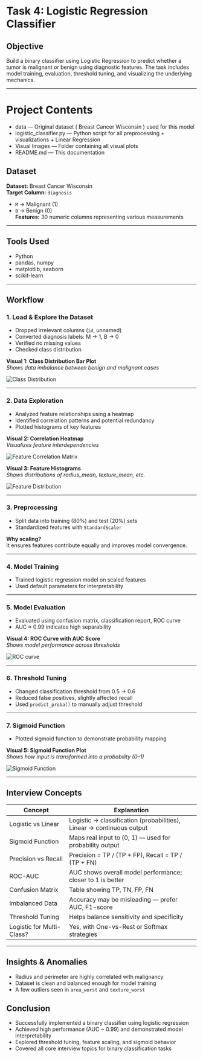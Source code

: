 # Task 4: Logistic Regression Classifier 

## Objective

Build a binary classifier using Logistic Regression to predict whether a tumor is malignant or benign using diagnostic features. The task includes model training, evaluation, threshold tuning, and visualizing the underlying mechanics.

---

# Project Contents
- data — Original dataset ( Breast Cancer Wisconsin ) used for this model 
- logistic_classifier.py — Python script for all preprocessing + visualizations + Linear Regression
- Visual Images — Folder containing all visual plots
- README.md — This documentation

## Dataset

**Dataset:** Breast Cancer Wisconsin  
**Target Column:** `diagnosis`  
- `M` → Malignant (1)  
- `B` → Benign (0)  
**Features:** 30 numeric columns representing various measurements

---

## Tools Used

- Python
- pandas, numpy
- matplotlib, seaborn
- scikit-learn

---

## Workflow

### 1. Load & Explore the Dataset

- Dropped irrelevant columns (`id`, unnamed)
- Converted diagnosis labels: M → 1, B → 0
- Verified no missing values
- Checked class distribution

**Visual 1: Class Distribution Bar Plot**  
_Shows data imbalance between benign and malignant cases_

![Class Distribution](https://github.com/user-attachments/assets/517375dd-5c69-424a-97be-d98b7d027198)

---

### 2. Data Exploration

- Analyzed feature relationships using a heatmap
- Identified correlation patterns and potential redundancy
- Plotted histograms of key features

**Visual 2: Correlation Heatmap**  
_Visualizes feature interdependencies_

![Feature Correlation Matrix](https://github.com/user-attachments/assets/a3c6cd02-782d-447f-bb8d-34849965e394)


**Visual 3: Feature Histograms**  
_Shows distributions of radius_mean, texture_mean, etc._

![Feature Distribution](https://github.com/user-attachments/assets/64a54384-94d9-44ec-a071-4806fda1db27)

---

### 3. Preprocessing

- Split data into training (80%) and test (20%) sets
- Standardized features with `StandardScaler`

**Why scaling?**  
It ensures features contribute equally and improves model convergence.

---

### 4. Model Training

- Trained logistic regression model on scaled features
- Used default parameters for interpretability

---

### 5. Model Evaluation

- Evaluated using confusion matrix, classification report, ROC curve
- AUC ≈ 0.99 indicates high separability

**Visual 4: ROC Curve with AUC Score**  
_Shows model performance across thresholds_

![ROC curve](https://github.com/user-attachments/assets/327df0af-4f55-4053-a3bb-8ac30d7b9c91)

---

### 6. Threshold Tuning

- Changed classification threshold from 0.5 → 0.6
- Reduced false positives, slightly affected recall
- Used `predict_proba()` to manually adjust threshold

---

### 7. Sigmoid Function

- Plotted sigmoid function to demonstrate probability mapping

**Visual 5: Sigmoid Function Plot**  
_Shows how input is transformed into a probability (0–1)_

![Sigmoid Function](https://github.com/user-attachments/assets/bc930d9e-a0ab-4883-b37c-e00c397e48a1)

---

## Interview Concepts

| Concept                    | Explanation                                                                 |
|---------------------------|-----------------------------------------------------------------------------|
| Logistic vs Linear        | Logistic → classification (probabilities), Linear → continuous output      |
| Sigmoid Function          | Maps real input to (0, 1) — used for probability output                     |
| Precision vs Recall       | Precision = TP / (TP + FP), Recall = TP / (TP + FN)                         |
| ROC-AUC                   | AUC shows overall model performance; closer to 1 is better                 |
| Confusion Matrix          | Table showing TP, TN, FP, FN                                                |
| Imbalanced Data           | Accuracy may be misleading — prefer AUC, F1-score                           |
| Threshold Tuning          | Helps balance sensitivity and specificity                                   |
| Logistic for Multi-Class? | Yes, with One-vs-Rest or Softmax strategies                                |

---

## Insights & Anomalies

- Radius and perimeter are highly correlated with malignancy
- Dataset is clean and balanced enough for model training
- A few outliers seen in `area_worst` and `texture_worst`

## Conclusion

- Successfully implemented a binary classifier using logistic regression
- Achieved high performance (AUC ~ 0.99) and demonstrated model interpretability
- Explored threshold tuning, feature scaling, and sigmoid behavior
- Covered all core interview topics for binary classification tasks

